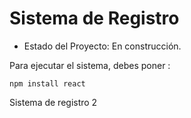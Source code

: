 <h1>Sistema de Registro </h1>

- Estado del Proyecto: En construcción.

Para ejecutar el sistema, debes poner :

```npm install react```

Sistema de registro 2

